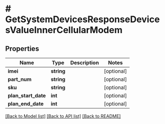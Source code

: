 # # GetSystemDevicesResponseDevicesValueInnerCellularModem

## Properties

Name | Type | Description | Notes
------------ | ------------- | ------------- | -------------
**imei** | **string** |  | [optional]
**part_num** | **string** |  | [optional]
**sku** | **string** |  | [optional]
**plan_start_date** | **int** |  | [optional]
**plan_end_date** | **int** |  | [optional]

[[Back to Model list]](../../README.md#models) [[Back to API list]](../../README.md#endpoints) [[Back to README]](../../README.md)
